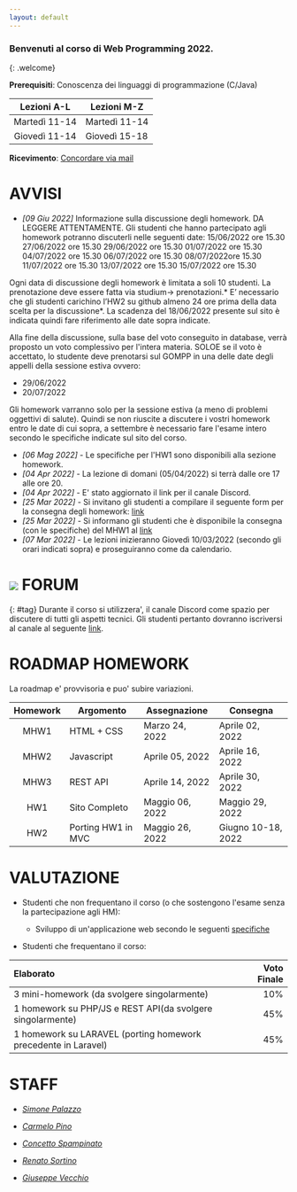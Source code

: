 ```yaml
---
layout: default
---
```


### Benvenuti al corso di Web Programming 2022.
{: .welcome} 

**Prerequisiti**: Conoscenza dei linguaggi di programmazione (C/Java)  

| Lezioni A-L     | Lezioni M-Z   |
| :----------:    | --------------|
| Martedì 11-14    | Martedì 11-14  |
| Giovedì 11-14    | Giovedì 15-18  |

**Ricevimento**: [Concordare via mail](#staff) 


# AVVISI
- *[09 Giu 2022]* Informazione sulla discussione degli homework.  DA LEGGERE ATTENTAMENTE.
Gli studenti che hanno partecipato agli homework potranno discuterli nelle seguenti date:
15/06/2022 ore 15.30
27/06/2022 ore 15.30
29/06/2022 ore 15.30
01/07/2022  ore 15.30
04/07/2022 ore 15.30
06/07/2022 ore 15.30
08/07/2022ore 15.30
11/07/2022 ore 15.30
13/07/2022 ore 15.30
15/07/2022 ore 15.30

Ogni data di discussione degli homework è limitata a soli 10 studenti. La prenotazione deve essere fatta via studium-> prenotazioni.* E’ necessario che gli studenti carichino l’HW2 su github almeno 24 ore  prima della data scelta per la discussione*. La scadenza del 18/06/2022 presente sul sito è indicata quindi fare riferimento alle date sopra indicate.

Alla fine della discussione, sulla base del voto conseguito in database, verrà proposto un voto complessivo per l'intera materia. SOLOE se il voto è accettato, lo studente deve prenotarsi sul GOMPP in una delle date degli appelli della sessione estiva ovvero: 
-  29/06/2022
-  20/07/2022

Gli homework varranno solo per la sessione estiva (a meno di problemi oggettivi di salute). Quindi se non riuscite a discutere i vostri homework entro le date di cui sopra, a settembre è necessario fare l'esame intero secondo le specifiche indicate sul sito del corso. 
- *[06 Mag 2022]* - Le specifiche per l'HW1 sono disponibili alla sezione homework.
- *[04 Apr 2022]* - La lezione di domani (05/04/2022) si terrà dalle ore 17 alle ore 20.
- *[04 Apr 2022]* - E' stato aggiornato il link per il canale Discord.
- *[25 Mar 2022]* - Si invitano gli studenti a compilare il seguente form per la consegna degli homework: [link](https://forms.gle/ZggUdJACy4sDSexAA)
- *[25 Mar 2022]* - Si informano gli studenti che è disponibile la consegna (con le specifiche) del MHW1 al [link](https://perceivelab.github.io/web-programming-course/mhw1)
- *[07 Mar 2022]* - Le lezioni inizieranno Giovedì 10/03/2022 (secondo gli orari indicati sopra) e proseguiranno come da calendario.




# ![](https://img.shields.io/badge/-7289DA?style=flat&logo=discord&logoColor=white) FORUM 
{: #tag}
Durante il corso si utilizzera', il canale Discord come spazio per discutere di tutti gli aspetti tecnici. Gli studenti pertanto dovranno iscriversi al canale al seguente [link](https://discord.gg/TjNDXYc5).


# ROADMAP HOMEWORK
La roadmap e' provvisoria e puo' subire variazioni.

| Homework | Argomento          | Assegnazione    | Consegna           |
| :-------:| ------------------ | --------------- | -------            |
| MHW1     | HTML + CSS         | Marzo 24, 2022  | Aprile 02, 2022    |
| MHW2     | Javascript         | Aprile 05, 2022 | Aprile 16, 2022    |
| MHW3     | REST API           | Aprile 14, 2022 | Aprile 30, 2022    |
| HW1      | Sito Completo      | Maggio 06, 2022 | Maggio 29, 2022    |
| HW2      | Porting HW1 in MVC | Maggio 26, 2022 | Giugno 10-18, 2022 |

# VALUTAZIONE

- Studenti che non frequentano il corso (o che sostengono l'esame senza la partecipazione agli HM):

  - Sviluppo di un'applicazione web secondo le seguenti [specifiche](https://drive.google.com/file/d/108HxBicJ0u5Dils_82hDVs94bTGHVvOI/view?usp=sharing)

- Studenti che frequentano il corso:

| Elaborato     | Voto Finale   |
| :--------     |    -------: |
| 3 mini-homework (da svolgere singolarmente) | 10% |
| 1 homework su PHP/JS e REST API(da svolgere singolarmente)    | 45%  |
| 1 homework su LARAVEL (porting homework precedente in Laravel) | 45% |




# STAFF

- *[Simone Palazzo](mailto:palazzosim@dieei.unict.it)*

- *[Carmelo Pino](mailto:cpino@dieei.unict.it)*

- *[Concetto Spampinato](mailto:cspampin@dieei.unict.it)*

- *[Renato Sortino](mailto:renato.sortino@phd.unict.it)*

- *[Giuseppe Vecchio](mailto:giuseppe.vecchio@phd.unict.it)*


[404]: /web-programming-course/fallback
